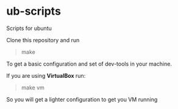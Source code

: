 # ub-scripts
Scripts for ubuntu

Clone this repository and run

 > make
 
To get a basic configuration and set of dev-tools in your machine.

If you are using **VirtualBox** run:

 > make vm
 
 So you will get a lighter configuration to get you VM running
